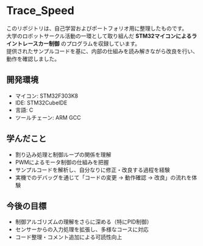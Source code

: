 # Trace_Speed

このリポジトリは、自己学習およびポートフォリオ用に整理したものです。  
大学のロボットサークル活動の一環として取り組んだ **STM32マイコンによるライントレースカー制御** のプログラムを収録しています。  
提供されたサンプルコードを基に、内部の仕組みを読み解きながら改良を行い、動作を確認しました。  

## 開発環境
- マイコン: STM32F303K8  
- IDE: STM32CubeIDE  
- 言語: C  
- ツールチェーン: ARM GCC  

## 学んだこと
- 割り込み処理と制御ループの関係を理解  
- PWMによるモータ制御の仕組みを把握  
- サンプルコードを解析し、自分なりに修正・改良する過程を経験  
- 実機でのデバッグを通じて「コードの変更 → 動作確認 → 改良」の流れを体験  

## 今後の目標
- 制御アルゴリズムの理解をさらに深める（特にPID制御）  
- センサーからの入力処理を拡張し、多様なコースに対応  
- コード整理・コメント追加による可読性向上
